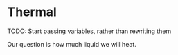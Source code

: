 # Thermal 
TODO:
Start passing variables, rather than rewriting them

Our question is how much liquid we will heat.